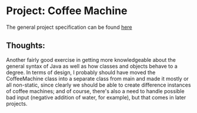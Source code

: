 # Project: Coffee Machine

The general project specification can be found [here](https://hyperskill.org/projects/33?goal=7)

## Thoughts:

Another fairly good exercise in getting more knowledgeable about the general syntax of Java as well
as how classes and objects behave to a degree. In terms of design, I probably should have moved the 
CoffeeMachine class into a separate class from main and made it mostly or all non-static, since clearly
we should be able to create difference instances of coffee machines; and of course, there's also a need
to handle possible bad input (negative addition of water, for example), but that comes in later projects.